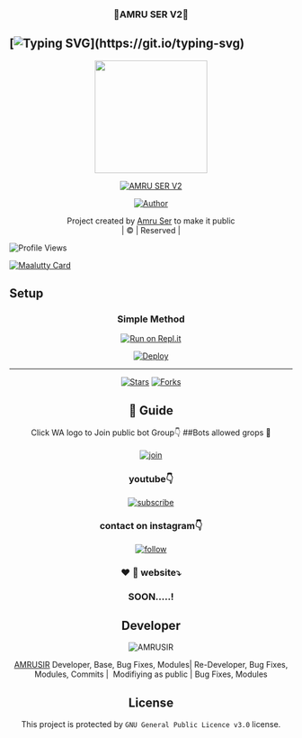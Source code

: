 <h3 align="center">💝AMRU SER V2💝</h3>

## [![Typing SVG](https://readme-typing-svg.herokuapp.com?font=Lemon+milk&color=F5000&lines=Welcome+to+AMRU+SER+V2+WA+Bot...;Created+by+Amru+and+Windro...;This+is+a+Bgm+stickerbot...;With+more+features...)](https://git.io/typing-svg)

<div align="center">
  <img border-radius: 15px src="https://i.imgur.com/ylHPO3d.jpg" width="200" height="200"/>
  <p align="center">
<a href="#"><img title="AMRU SER V2" src="https://img.shields.io/badge/Ameuser-green?colorA=%23ff0000&colorB=%23017e40&style=for-the-badge"></a>
</p>
  <p align="center">
<a href="https://github.com/nijin-husni"><img title="Author" src="https://img.shields.io/badge/Author-Amru-/AMRU SIR?color=blue&style=for-the-badge&logo=whatsapp"></a>
</p>
</div>
<p align="center">
Project created by <a href="https://github.com/AMRUSIR">Amru Ser</a> to make it public
    <br>
       | © |
        Reserved |
    <br> 
</p>

![Profile Views](https://hits.seeyoufarm.com/api/count/incr/badge.svg?url=https://github.com/AMRUSIR/AMRU_SER-V2&title=AMRU_SER-V2%20Views)

[![Maalutty Card](https://github-readme-stats.vercel.app/api/pin/?username=AMRUSIR&repo=AMRU_SER-V2&theme=nightowl)](https://github.com/AMRUSIR/AMRU_SER-V2)
  </div>
    

## Setup
<div align="center">

  ### Simple Method
 
[![Run on Repl.it](https://repl.it/badge/github/quiec/whatsAlfa)](https://replit.com/@WINDROYT/Amru-Ser-V2-QR?v=1)
  

[![Deploy](https://www.herokucdn.com/deploy/button.svg)](https://heroku.com/deploy?template=https://github.com/AMRUSIR/AMRU_SER-V2) 


----

  <p align="center">
  <a href="https://github.com/AMRUSIR/AMRU_SER-V2">
    
<a href="https://github.com/AMRUSIR/followers">
<p align="center">
<a href="https://github.com/wvfx-windro/followers"
<img title="Followers" src="https://img.shields.io/github/followers/AMRUSIR?color=blue&style=flat-square"></a>
<a href="https://github.com/AMRUSIR/AMRU_SER-V2/stargazers/"><img title="Stars" src="https://img.shields.io/github/stars/nijin-husni/MAALUTTY_V2?color=blue&style=flat-trangle"></a>
<a href="https://github.com/AMRUSIR/AMRU_SER-V2/network/members"><img title="Forks" src="https://img.shields.io/github/forks/nijin-husni/MAALUTTY_V2?color=blue&style=flat-trangle"></a>
</p>

## 📢 Guide


Click WA logo to Join public bot Group👇
##Bots allowed grops 🔰
    <br>
<br>
  [![join](https://github.com/Alien-alfa/PublicBot/blob/main/wlogo.svg.png)](https://chat.whatsapp.com/DnHJu25Ccss7zn72nPhL8z)
  <div align="center">

  </div>

### youtube👇

[![subscribe](https://i.ibb.co/mqttCVQ/images-1-1.png)](https://youtube.com/channel/UCllom1TvXieyxcGaanSpMvA)


### contact on instagram👇

[![follow](https://i.ibb.co/zHdm4Hj/images-5-2.jpg)](https://www.instagram.com/ff.wvfx/)

### ❤️  💙 website⤵️

### SOON.....!


## Developer
  <div align="center">
    
![AMRUSIR](https://i.imgur.com/oRXpneG.jpg?size=100)

 [AMRUSIR](https://github.com/AMRUSIR)
Developer, Base, Bug Fixes, Modules| Re-Developer, Bug Fixes, Modules, Commits |  Modifiying  as   public | Bug Fixes, Modules 
  </div>
    


## License
This project is protected by `GNU General Public Licence v3.0` license.

